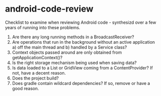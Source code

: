 # android-code-review
Checklist to examine when reviewing Android code - synthesizd over a few years of running into these problems.

1. Are there any long running methods in a BroadcastReceiver? 
2. Are operations that run in the background without an active application a) off the main thread and b) handled by a Service class?
3. Context objects passed around are only obtained from getApplicationContext()?
4. Is the right storage mechanism being used when saving data?
5. Is data loaded to a List or GridView coming from a ContentProvider? If not, have a decent reason.
6. Does the project build?
7. Does gradle contain wildcard dependencies? If so, remove or have a good reason.
